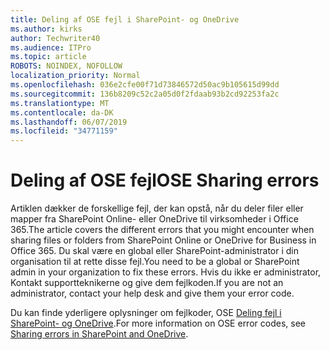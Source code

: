 ```yaml
---
title: Deling af OSE fejl i SharePoint- og OneDrive
ms.author: kirks
author: Techwriter40
ms.audience: ITPro
ms.topic: article
ROBOTS: NOINDEX, NOFOLLOW
localization_priority: Normal
ms.openlocfilehash: 036e2cfe00f71d73846572d50ac9b105615d99dd
ms.sourcegitcommit: 136b8209c52c2a05d0f2fdaab93b2cd92253fa2c
ms.translationtype: MT
ms.contentlocale: da-DK
ms.lasthandoff: 06/07/2019
ms.locfileid: "34771159"
---
```

# <a name="ose-sharing-errors"></a><span data-ttu-id="38a59-102">Deling af OSE fejl</span><span class="sxs-lookup"><span data-stu-id="38a59-102">OSE Sharing errors</span></span>

<span data-ttu-id="38a59-103">Artiklen dækker de forskellige fejl, der kan opstå, når du deler filer eller mapper fra SharePoint Online- eller OneDrive til virksomheder i Office 365.</span><span class="sxs-lookup"><span data-stu-id="38a59-103">The article covers the different errors that you might encounter when sharing files or folders from SharePoint Online or OneDrive for Business in Office 365.</span></span> <span data-ttu-id="38a59-104">Du skal være en global eller SharePoint-administrator i din organisation til at rette disse fejl.</span><span class="sxs-lookup"><span data-stu-id="38a59-104">You need to be a global or SharePoint admin in your organization to fix these errors.</span></span> <span data-ttu-id="38a59-105">Hvis du ikke er administrator, Kontakt supportteknikerne og give dem fejlkoden.</span><span class="sxs-lookup"><span data-stu-id="38a59-105">If you are not an administrator, contact your help desk and give them your error code.</span></span>

<span data-ttu-id="38a59-106">Du kan finde yderligere oplysninger om fejlkoder, OSE [Deling fejl i SharePoint- og OneDrive](https://docs.microsoft.com/sharepoint/sharepoint-onedrive-error-message).</span><span class="sxs-lookup"><span data-stu-id="38a59-106">For more information on OSE error codes, see [Sharing errors in SharePoint and OneDrive](https://docs.microsoft.com/sharepoint/sharepoint-onedrive-error-message).</span></span>
